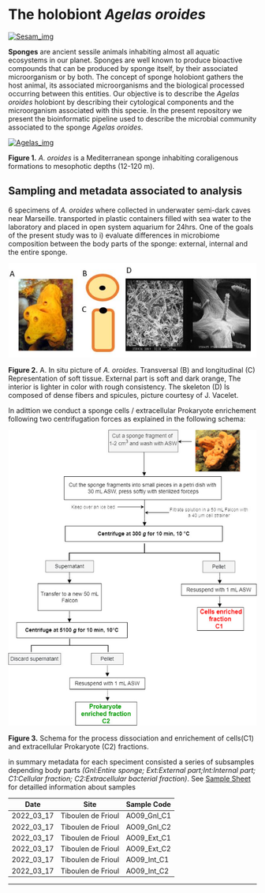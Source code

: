 # The holobiont *Agelas oroides* 


[![Sesam_img](https://www.imbe.fr/local/cache-vignettes/L400xH186/d46a112bebd61c35-0c5b6.png?1668533164)](https://sesam-anr.imbe.fr/)


**Sponges** are ancient sessile animals inhabiting almost all aquatic ecosystems in our planet. Sponges are well known to produce bioactive compounds that can be produced by sponge itself, by their associated microorganism or by both. The concept of sponge holobiont gathers the host animal, its associated microorganisms and the biological processed occurring between this entities. Our objective is to describe the *Agelas oroides* holobiont by describing their cytological components and the microorganism associated with this specie. In the present repository we present the bioinformatic pipeline used to describe the microbial community associated to the sponge *Agelas oroides*.

[![Agelas_img](https://inpn.mnhn.fr/photos/uploads/webtofs/inpn/3/139323.jpg)](https://inpn.mnhn.fr/espece/cd_nom/71479)

**Figure 1.** *A. oroides* is a Mediterranean sponge inhabiting coraligenous formations to mesophotic depths (12-120 m).


## Sampling and metadata associated to analysis

6 specimens of *A. oroides* where collected in underwater semi-dark caves near Marseille. transported in plastic containers filled with sea water to the laboratory and placed in open system aquarium for 24hrs. One of the goals of the present study was to i) evaluate differences in microbiome composition between the body parts of the sponge: external, internal and the entire sponge.


![AoroidesInternalSchema](https://github.com/Cesar2112/agelas-oroides-microbiome/blob/main/AoroidesInternalSchema.JPG)


**Figure 2.** A. In situ picture of *A. oroides*.  Transversal (B) and  longitudinal (C)
Representation of soft tissue. External part is soft and dark orange, 
The interior is lighter in color with rough consistency. The skeleton (D)
Is composed of dense fibers and spicules, picture courtesy of J. Vacelet.


In adittion we conduct a sponge cells / extracellular Prokaryote enrichement following two centrifugation forces as explained in the following schema:

![Fig3](https://github.com/Cesar2112/agelas-oroides-microbiome/blob/main/Cell_Dis_Sep_Protocol_AO_MS_FN.jpg)

**Figure 3.** Schema for the process dissociation and enrichement of cells(C1) and extracellular Prokaryote (C2) fractions.

in summary metadata for each speciment consisted a series of subsamples depending body parts *(Gnl:Entire sponge; Ext:External part;Int:Internal part; C1:Cellular fraction; C2:Extracellular bacterial fraction)*. See [Sample Sheet](https://github.com/Cesar2112/agelas-oroides-microbiome/blob/main/SampleSheet_AO.csv) for detailled information about samples

Date | Site | Sample Code
---  | ---| --- |              
2022_03_17        |  Tiboulen de Frioul | AO09_Gnl_C1       
2022_03_17        |  Tiboulen de Frioul | AO09_Gnl_C2
2022_03_17        |  Tiboulen de Frioul | AO09_Ext_C1    
2022_03_17        |  Tiboulen de Frioul | AO09_Ext_C2  
2022_03_17        |  Tiboulen de Frioul | AO09_Int_C1  
2022_03_17        |  Tiboulen de Frioul | AO09_Int_C2  


------------------------------------
